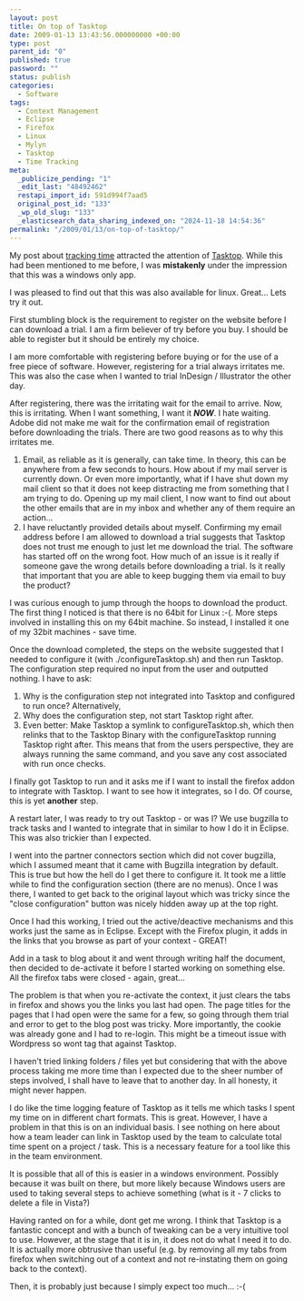 ```yaml
---
layout: post
title: On top of Tasktop
date: 2009-01-13 13:43:56.000000000 +00:00
type: post
parent_id: "0"
published: true
password: ""
status: publish
categories:
  - Software
tags:
  - Context Management
  - Eclipse
  - Firefox
  - Linux
  - Mylyn
  - Tasktop
  - Time Tracking
meta:
  _publicize_pending: "1"
  _edit_last: "48492462"
  restapi_import_id: 591d994f7aad5
  original_post_id: "133"
  _wp_old_slug: "133"
  _elasticsearch_data_sharing_indexed_on: "2024-11-18 14:54:36"
permalink: "/2009/01/13/on-top-of-tasktop/"
---
```


My post about
[tracking time](http://drone-ah.com/2008/12/13/your-time/ "Your Time [words on sand]")
attracted the attention of [Tasktop](http://tasktop.com/ "Tasktop"). While this
had been mentioned to me before, I was **mistakenly** under the impression that
this was a windows only app.

I was pleased to find out that this was also available for linux. Great\... Lets
try it out.

First stumbling block is the requirement to register on the website before I can
download a trial. I am a firm believer of try before you buy. I should be able
to register but it should be entirely my choice.

I am more comfortable with registering before buying or for the use of a free
piece of software. However, registering for a trial always irritates me. This
was also the case when I wanted to trial InDesign / Illustrator the other day.

<!-- more -->

After registering, there was the irritating wait for the email to arrive. Now,
this is irritating. When I want something, I want it **_NOW_**. I hate waiting.
Adobe did not make me wait for the confirmation email of registration before
downloading the trials. There are two good reasons as to why this irritates me.

1.  Email, as reliable as it is generally, can take time. In theory, this can be
    anywhere from a few seconds to hours. How about if my mail server is
    currently down. Or even more importantly, what if I have shut down my mail
    client so that it does not keep distracting me from something that I am
    trying to do. Opening up my mail client, I now want to find out about the
    other emails that are in my inbox and whether any of them require an
    action\...
2.  I have reluctantly provided details about myself. Confirming my email
    address before I am allowed to download a trial suggests that Tasktop does
    not trust me enough to just let me download the trial. The software has
    started off on the wrong foot. How much of an issue is it really if someone
    gave the wrong details before downloading a trial. Is it really that
    important that you are able to keep bugging them via email to buy the
    product?

I was curious enough to jump through the hoops to download the product. The
first thing I noticed is that there is no 64bit for Linux :-(. More steps
involved in installing this on my 64bit machine. So instead, I installed it one
of my 32bit machines - save time.

Once the download completed, the steps on the website suggested that I needed to
configure it (with ./configureTasktop.sh) and then run Tasktop. The
configuration step required no input from the user and outputted nothing. I have
to ask:

1.  Why is the configuration step not integrated into Tasktop and configured to
    run once? Alternatively,
2.  Why does the configuration step, not start Tasktop right after.
3.  Even better: Make Tasktop a symlink to configureTasktop.sh, which then
    relinks that to the Tasktop Binary with the configureTasktop running Tasktop
    right after. This means that from the users perspective, they are always
    running the same command, and you save any cost associated with run once
    checks.

I finally got Tasktop to run and it asks me if I want to install the firefox
addon to integrate with Tasktop. I want to see how it integrates, so I do. Of
course, this is yet **another** step.

A restart later, I was ready to try out Tasktop - or was I? We use bugzilla to
track tasks and I wanted to integrate that in similar to how I do it in Eclipse.
This was also trickier than I expected.

I went into the partner connectors section which did not cover bugzilla, which I
assumed meant that it came with Bugzilla integration by default. This is true
but how the hell do I get there to configure it. It took me a little while to
find the configuration section (there are no menus). Once I was there, I wanted
to get back to the original layout which was tricky since the \"close
configuration\" button was nicely hidden away up at the top right.

Once I had this working, I tried out the active/deactive mechanisms and this
works just the same as in Eclipse. Except with the Firefox plugin, it adds in
the links that you browse as part of your context - GREAT!

Add in a task to blog about it and went through writing half the document, then
decided to de-activate it before I started working on something else. All the
firefox tabs were closed - again, great\...

The problem is that when you re-activate the context, it just clears the tabs in
firefox and shows you the links you last had open. The page titles for the pages
that I had open were the same for a few, so going through them trial and error
to get to the blog post was tricky. More importantly, the cookie was already
gone and I had to re-login. This might be a timeout issue with Wordpress so wont
tag that against Tasktop.

I haven\'t tried linking folders / files yet but considering that with the above
process taking me more time than I expected due to the sheer number of steps
involved, I shall have to leave that to another day. In all honesty, it might
never happen.

I do like the time logging feature of Tasktop as it tells me which tasks I spent
my time on in different chart formats. This is great. However, I have a problem
in that this is on an individual basis. I see nothing on here about how a team
leader can link in Tasktop used by the team to calculate total time spent on a
project / task. This is a necessary feature for a tool like this in the team
environment.

It is possible that all of this is easier in a windows environment. Possibly
because it was built on there, but more likely because Windows users are used to
taking several steps to achieve something (what is it - 7 clicks to delete a
file in Vista?)

Having ranted on for a while, dont get me wrong. I think that Tasktop is a
fantastic concept and with a bunch of tweaking can be a very intuitive tool to
use. However, at the stage that it is in, it does not do what I need it to do.
It is actually more obtrusive than useful (e.g. by removing all my tabs from
firefox when switching out of a context and not re-instating them on going back
to the context).

Then, it is probably just because I simply expect too much\... :-(
